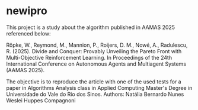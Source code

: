 # newipro
This project is a study about the algorithm published in AAMAS 2025 referenced below:

Röpke, W., Reymond, M., Mannion, P., Roijers, D. M., Nowé, A., Radulescu, R. (2025). Divide and Conquer: Provably Unveiling the Pareto Front with Multi-Objective Reinforcement Learning. In Proceedings of the 24th International Conference on Autonomous Agents and Multiagent Systems (AAMAS 2025).

The objective is to reproduce the article with one of the used tests for a paper in Algorithms Analysis class in Applied Computing Master's Degree in Universidade do Vale do Rio dos Sinos.
Authors:
Natália Bernardo Nunes
Weslei Huppes Compagnoni
